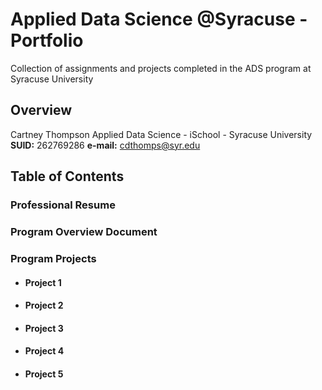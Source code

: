# Applied Data Science @Syracuse - Portfolio
Collection of assignments and projects completed in the ADS program at Syracuse University
## Overview
Cartney Thompson 
Applied Data Science - iSchool - Syracuse University
**SUID:** 262769286
**e-mail:** cdthomps@syr.edu

## Table of Contents

### Professional Resume
### Program Overview Document
### Program Projects
  * #### Project 1
  * #### Project 2
  * #### Project 3
  * #### Project 4
  * #### Project 5

